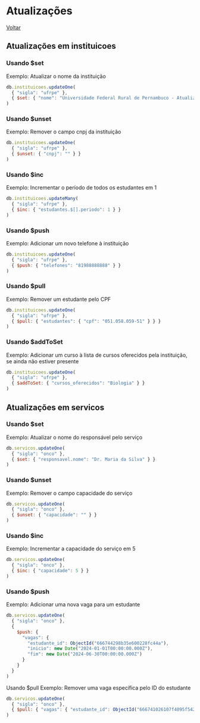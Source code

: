 # Atualizações
[Voltar](./README.md)  

## Atualizações em instituicoes
### Usando $set
Exemplo: Atualizar o nome da instituição

```javascript
db.instituicoes.updateOne(
  { "sigla": "ufrpe" },
  { $set: { "nome": "Universidade Federal Rural de Pernambuco - Atualizada" } }
)
```

### Usando $unset
Exemplo: Remover o campo cnpj da instituição

```javascript
db.instituicoes.updateOne(
  { "sigla": "ufrpe" },
  { $unset: { "cnpj": "" } }
)
```

### Usando $inc
Exemplo: Incrementar o período de todos os estudantes em 1

```javascript
db.instituicoes.updateMany(
  { "sigla": "ufrpe" },
  { $inc: { "estudantes.$[].periodo": 1 } }
)
```

### Usando $push
Exemplo: Adicionar um novo telefone à instituição

```javascript
db.instituicoes.updateOne(
  { "sigla": "ufrpe" },
  { $push: { "telefones": "81988888888" } }
)
```

### Usando $pull
Exemplo: Remover um estudante pelo CPF

```javascript
db.instituicoes.updateOne(
  { "sigla": "ufrpe" },
  { $pull: { "estudantes": { "cpf": "051.058.059-51" } } }
)
```

### Usando $addToSet
Exemplo: Adicionar um curso à lista de cursos oferecidos pela instituição, se ainda não estiver presente

```javascript
db.instituicoes.updateOne(
  { "sigla": "ufrpe" },
  { $addToSet: { "cursos_oferecidos": "Biologia" } }
)
```

## Atualizações em servicos
### Usando $set
Exemplo: Atualizar o nome do responsável pelo serviço

```javascript
db.servicos.updateOne(
  { "sigla": "onco" },
  { $set: { "responsavel.nome": "Dr. Maria da Silva" } }
)
```

### Usando $unset
Exemplo: Remover o campo capacidade do serviço

```javascript
db.servicos.updateOne(
  { "sigla": "onco" },
  { $unset: { "capacidade": "" } }
)
```

### Usando $inc
Exemplo: Incrementar a capacidade do serviço em 5

```javascript
db.servicos.updateOne(
  { "sigla": "onco" },
  { $inc: { "capacidade": 5 } }
)
```

### Usando $push
Exemplo: Adicionar uma nova vaga para um estudante

```javascript
db.servicos.updateOne(
  { "sigla": "onco" },
  {
    $push: {
      "vagas": {
        "estudante_id": ObjectId("666744298b35e600228fc44a"),
        "inicio": new Date("2024-01-01T00:00:00.000Z"),
        "fim": new Date("2024-06-30T00:00:00.000Z")
      }
    }
  }
)
```

Usando $pull
Exemplo: Remover uma vaga específica pelo ID do estudante

```javascript
db.servicos.updateOne(
  { "sigla": "onco" },
  { $pull: { "vagas": { "estudante_id": ObjectId("666741026107f4095f542723") } } }
)
```

